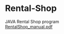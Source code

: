 # Rental-Shop
JAVA Rental Shop program <br>
[RentalShop_manual.pdf](https://github.com/nanna29/Rental-Shop/files/10331795/RentalShop_manual.pdf)
